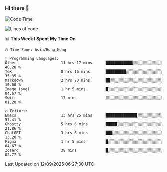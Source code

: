 ### Hi there 👋

<!--
**nicehiro/nicehiro** is a ✨ _special_ ✨ repository because its `README.md` (this file) appears on your GitHub profile.

Here are some ideas to get you started:

- 🔭 I’m currently working on ...
- 🌱 I’m currently learning ...
- 👯 I’m looking to collaborate on ...
- 🤔 I’m looking for help with ...
- 💬 Ask me about ...
- 📫 How to reach me: ...
- 😄 Pronouns: ...
- ⚡ Fun fact: ...
-->

<!--START_SECTION:waka-->
![Code Time](http://img.shields.io/badge/Code%20Time-1%2C006%20hrs%206%20mins-blue)

![Lines of code](https://img.shields.io/badge/From%20Hello%20World%20I%27ve%20Written-1.9%20million%20lines%20of%20code-blue)

📊 **This Week I Spent My Time On** 

```text
🕑︎ Time Zone: Asia/Hong_Kong

💬 Programming Languages: 
Other                    11 hrs 17 mins      ████████████░░░░░░░░░░░░░   48.28 % 
TeX                      8 hrs 16 mins       █████████░░░░░░░░░░░░░░░░   35.35 % 
Markdown                 2 hrs 20 mins       ██░░░░░░░░░░░░░░░░░░░░░░░   10.00 % 
Image (svg)              1 hr 5 mins         █░░░░░░░░░░░░░░░░░░░░░░░░   04.67 % 
Swift                    17 mins             ░░░░░░░░░░░░░░░░░░░░░░░░░   01.28 % 

🔥 Editors: 
Emacs                    13 hrs 25 mins      ██████████████░░░░░░░░░░░   57.41 % 
Ghostty                  5 hrs 6 mins        █████░░░░░░░░░░░░░░░░░░░░   21.86 % 
ChatGPT                  3 hrs 6 mins        ███░░░░░░░░░░░░░░░░░░░░░░   13.28 % 
Figma                    1 hr 5 mins         █░░░░░░░░░░░░░░░░░░░░░░░░   04.67 % 
Zotero                   38 mins             █░░░░░░░░░░░░░░░░░░░░░░░░   02.77 % 
```


 Last Updated on 12/09/2025 06:27:30 UTC
<!--END_SECTION:waka-->
